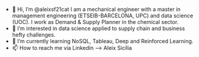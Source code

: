 - 👋 Hi, I’m @aleixsf21cat
I am a mechanical engineer with a master in management engineering (ETSEIB-BARCELONA, UPC) and data science (UOC). I work as Demand & Supply Planner in the chemical sector.
- 👀 I’m interested in data science applied to supply chain and business hefty challenges. 
- 🌱 I’m currently learning NoSQL, Tableau, Deep and Reinforced Learning.
- 📫 How to reach me via Linkedin --> Aleix Sicília

<!---
aleixsf21cat/aleixsf21cat is a ✨ special ✨ repository because its `README.md` (this file) appears on your GitHub profile.
You can click the Preview link to take a look at your changes.
--->

